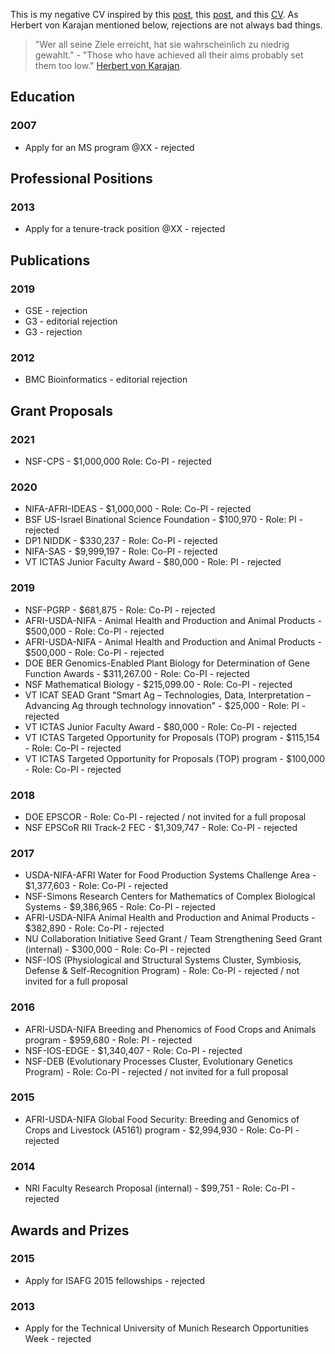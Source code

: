 This is my negative CV inspired by this [post](http://aidanhorner.blogspot.co.uk/2014/06/my-negative-cv.html), this [post](http://chronicle.com/article/MeMy-Shadow-CV/233801), and this [CV](http://www.princeton.edu/haushofer/Johannes_Haushofer_CV_of_Failures.pdf).
As Herbert von Karajan mentioned below, rejections are not always bad things.


>"Wer all seine Ziele erreicht, hat sie wahrscheinlich zu niedrig gewahlt." - "Those who have achieved all their aims probably set them too low."  [Herbert von Karajan](http://de.wikiquote.org/wiki/Herbert_von_Karajan).


## Education

### 2007
* Apply for an MS program @XX - rejected 


## Professional Positions

### 2013
* Apply for a tenure-track position @XX - rejected 


## Publications

### 2019
* GSE - rejection 
* G3 - editorial rejection 
* G3 - rejection

### 2012
* BMC Bioinformatics - editorial rejection 


## Grant Proposals

### 2021
* NSF-CPS - $1,000,000 Role: Co-PI - rejected 

### 2020
* NIFA-AFRI-IDEAS - $1,000,000 - Role: Co-PI - rejected 
* BSF US-Israel Binational Science Foundation - $100,970 - Role: PI - rejected
* DP1 NIDDK  - $330,237 -  Role: Co-PI - rejected
* NIFA-SAS - $9,999,197 - Role: Co-PI - rejected
* VT ICTAS Junior Faculty Award - $80,000 - Role: PI - rejected 


### 2019
* NSF-PGRP - $681,875 - Role: Co-PI - rejected 
* AFRI-USDA-NIFA - Animal Health and Production and Animal Products - $500,000 - Role: Co-PI - rejected 
* AFRI-USDA-NIFA - Animal Health and Production and Animal Products - $500,000 - Role: Co-PI - rejected 
* DOE BER Genomics-Enabled Plant Biology for Determination of Gene Function Awards - $311,267.00 - Role: Co-PI - rejected
* NSF Mathematical Biology - $215,099.00 - Role: Co-PI - rejected
* VT ICAT SEAD Grant "Smart Ag – Technologies, Data, Interpretation – Advancing Ag through technology innovation" - $25,000 - Role: PI - rejected 
* VT ICTAS Junior Faculty Award - $80,000 - Role: Co-PI - rejected
* VT ICTAS Targeted Opportunity for Proposals (TOP) program - $115,154 - Role: Co-PI - rejected
* VT ICTAS Targeted Opportunity for Proposals (TOP) program - $100,000 - Role: Co-PI - rejected


### 2018
* DOE EPSCOR - Role: Co-PI - rejected  / not invited for a full proposal
* NSF EPSCoR RII Track-2 FEC - $1,309,747 - Role: Co-PI - rejected 


### 2017
* USDA-NIFA-AFRI Water for Food Production Systems Challenge Area - $1,377,603 - Role: Co-PI - rejected 
* NSF-Simons Research Centers for Mathematics of Complex Biological Systems - $9,386,965 - Role: Co-PI - rejected 
* AFRI-USDA-NIFA Animal Health and Production and Animal Products - $382,890 - Role: Co-PI - rejected 
* NU Collaboration Initiative Seed Grant / Team Strengthening Seed Grant (internal) - $300,000 - Role: Co-PI - rejected 
* NSF-IOS (Physiological and Structural Systems Cluster, Symbiosis, Defense & Self-Recognition Program) - Role: Co-PI - rejected / not invited for a full proposal

### 2016
* AFRI-USDA-NIFA Breeding and Phenomics of Food Crops and Animals program - $959,680 - Role: PI - rejected 
* NSF-IOS-EDGE - $1,340,407 - Role: Co-PI - rejected 
* NSF-DEB (Evolutionary Processes Cluster, Evolutionary Genetics Program) - Role: Co-PI - rejected  / not invited for a full proposal

### 2015
* AFRI-USDA-NIFA Global Food Security: Breeding and Genomics of Crops and Livestock (A5161) program - $2,994,930 - Role: Co-PI - rejected 

### 2014
* NRI Faculty Research Proposal (internal) -  $99,751 - Role: Co-PI - rejected 


## Awards and Prizes

### 2015
* Apply for ISAFG 2015 fellowships - rejected  


### 2013
* Apply for the Technical University of Munich Research Opportunities Week - rejected 

